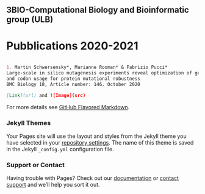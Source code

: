 ## 3BIO-Computational Biology and Bioinformatic group (ULB)

# Pubblications 2020-2021

```markdown

1. Martin Schwersensky*, Marianne Rooman* & Fabrizio Pucci* 
Large-scale in silico mutagenesis experiments reveal optimization of genetic code 
and codon usage for protein mutational robustness
BMC Biology 18, Article number: 146. October 2020 

[Link](url) and ![Image](src)

```

For more details see [GitHub Flavored Markdown](https://guides.github.com/features/mastering-markdown/).

### Jekyll Themes

Your Pages site will use the layout and styles from the Jekyll theme you have selected in your [repository settings](https://github.com/3BioCompBio/3BIOWeb/settings). The name of this theme is saved in the Jekyll `_config.yml` configuration file.

### Support or Contact

Having trouble with Pages? Check out our [documentation](https://docs.github.com/categories/github-pages-basics/) or [contact support](https://support.github.com/contact) and we’ll help you sort it out.
